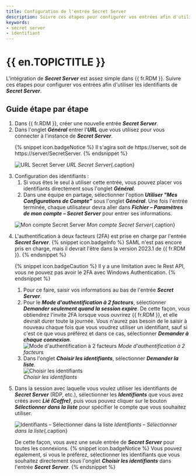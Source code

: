 ```yaml
---
title: Configuration de l'entrée Secret Server
description: Suivre ces étapes pour configurer vos entrées afin d'utiliser les identifiants de Secret Server dans Remote Desktop Manager.
keywords:
- secret server
- identifiant
---
```

# {{ en.TOPICTITLE }} 
L&apos;intégration de ***Secret Server*** est assez simple dans {{ fr.RDM }}. Suivre ces étapes pour configurer vos entrées afin d&apos;utiliser les identifiants de ***Secret Server***.
## Guide étape par étape
<ol>
  <li>Dans {{ fr.RDM }}, créer une nouvelle entrée <b><i>Secret Server</i></b>.</li>
  <li>Dans l&apos;onglet <b><i>Général</i></b> entrer l&apos;<b><i>URL</i></b> que vous utilisez pour vous connecter à l&apos;instance de <b><i>Secret Server</i></b>.</li>

{% snippet icon.badgeNotice %} 
Il s&apos;agira soit de https<area>://server, soit de https<area>://server/SecretServer. 
{% endsnippet %}
 
![URL Secret Server](/img/fr/kb/KB4058.png) 
*URL Secret Server*{.caption}  

  <li>Configuration des identifiants :  
    <ol>
      <li>Si vous êtes le seul à utiliser cette entrée, vous pouvez placer vos identifiants directement sous l&apos;onglet <b><i>Général</i></b>.</li>
      <li>Dans une équipe en partage, sélectionner l&apos;option <b><i>Utiliser &quot;Mes Configurations de Compte&quot;</i></b> sous l&apos;onglet <b><i>Général</i></b>. Une fois l&apos;entrée terminée, chaque utilisateur devra aller dans <b><i>Fichier – Paramètres de mon compte – Secret Server</i></b> pour entrer ses informations.</li>
    </ol>
  </li>

![Mon compte Secret Server](/img/fr/kb/KB4059.png) 
*Mon compte Secret Server*{.caption}  
  <li>L&apos;authentification à deux facteurs (2FA) est prise en charge par l&apos;entrée <b><i>Secret Server</i></b>. 
{% snippet icon.badgeInfo %} 
SAML n&apos;est pas encore pris en charge, mais il devrait l&apos;être dans la version 2023.1 de {{ fr.RDM }}. 
{% endsnippet %}
 
{% snippet icon.badgeCaution %} 
Il y a une limitation avec le Rest API, vous ne pouvez pas avoir le 2FA avec Windows Authentication. 
{% endsnippet %}
    <ol>
      <li>Pour ce faire, saisir vos informations au bas de l&apos;entrée <b><i>Secret Server</i></b>. </li>
      <li>Pour le <b><i>Mode d&apos;authentification à 2 facteurs</i></b>, sélectionner <b><i>Demander seulement quand la session expire</i></b>. De cette façon, vous obtiendrez l&apos;invite 2FA lorsque vous ouvrirez {{ fr.RDM }}, et elle devrait durer toute la journée. Vous n&apos;aurez pas besoin de le saisir à nouveau chaque fois que vous voudrez utiliser un identifiant, sauf si c&apos;est ce que vous préférez et dans ce cas, sélectionner <b><i>Demander à chaque connexion</i></b>. </li>
<img src="/img/fr/kb/KB4061.png" alt="Mode d'authentification à 2 facteurs">
<i>Mode d'authentification à 2 facteurs</i> 
      <li>Dans l&apos;onglet <b><i>Choisir les identifiants</i></b>, sélectionner <b><i>Demander la liste</i></b>. </li>
<img src="/img/fr/kb/KB4060.png" alt="Choisir les identifiants">  
<i>Choisir les identifiants</i> 
    </ol>
  </li>
  <li>Dans la session avec laquelle vous voulez utiliser les identifiants de <b><i>Secret Server</i></b> (RDP, etc.), sélectionner les <b><i>Identifiants</i></b> que vous avez créés avec <b><i>Lié (Coffre)</i></b>, puis vous pouvez cliquer sur le bouton <b><i>Sélectionner dans la liste</i></b> pour spécifier le compte que vous souhaitez utiliser. </li>

![Identifiants – Sélectionner dans la liste](/img/fr/kb/KB4062.png) 
*Identifiants – Sélectionner dans la liste*{.caption}  

De cette façon, vous avez une seule entrée de ***Secret Server*** pour toutes les connexions. 
{% snippet icon.badgeNotice %} 
Vous pouvez également, si vous le préférez, sélectionner les identifiants que vous souhaitez directement sous l&apos;onglet ***Choisir les identifiants*** dans l&apos;entrée ***Secret Server***. 
{% endsnippet %}
 </ol>
 

